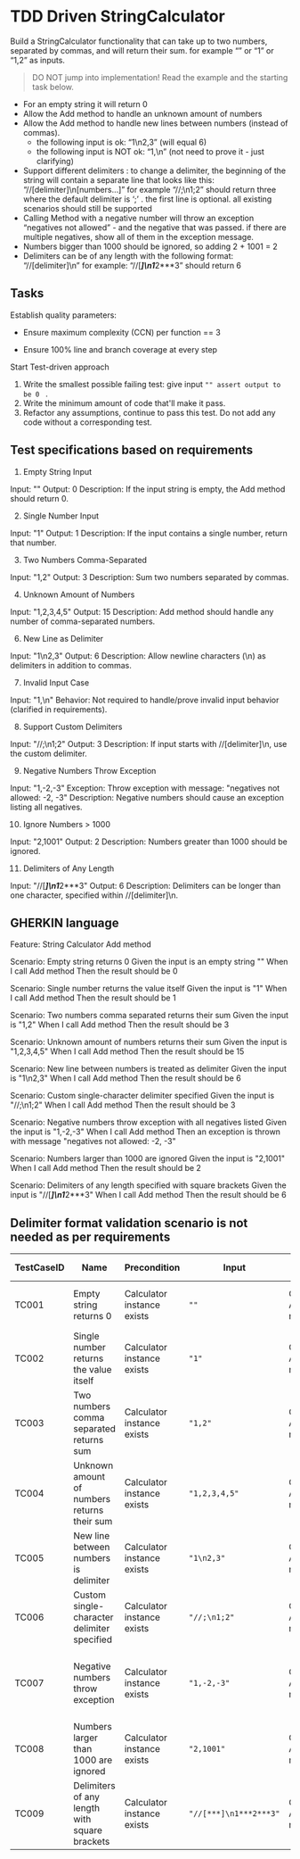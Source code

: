 # TDD Driven StringCalculator

Build a StringCalculator functionality that can take up to two numbers, separated by commas, and will return their sum. 
for example “” or “1” or “1,2” as inputs.

> DO NOT jump into implementation! Read the example and the starting task below.

- For an empty string it will return 0
- Allow the Add method to handle an unknown amount of numbers
- Allow the Add method to handle new lines between numbers (instead of commas).
  - the following input is ok: “1\n2,3” (will equal 6)
  - the following input is NOT ok: “1,\n” (not need to prove it - just clarifying)
- Support different delimiters : to change a delimiter, the beginning of the string will contain a separate line that looks like this: “//[delimiter]\n[numbers…]” for example “//;\n1;2” should return three where the default delimiter is ‘;’ .
the first line is optional. all existing scenarios should still be supported
- Calling Method with a negative number will throw an exception “negatives not allowed” - and the negative that was passed. if there are multiple negatives, show all of them in the exception message.
- Numbers bigger than 1000 should be ignored, so adding 2 + 1001 = 2
- Delimiters can be of any length with the following format: “//[delimiter]\n” for example: “//[***]\n1***2***3” should return 6

## Tasks



Establish quality parameters:

- Ensure  maximum complexity (CCN) per function == 3

- Ensure 100% line and branch coverage at every step

  

Start Test-driven approach

1. Write the smallest possible failing test: give input `"" assert output to be 0 ` .
2. Write the minimum amount of code that'll make it pass.
3. Refactor any assumptions, continue to pass this test. Do not add any code without a corresponding test.

## Test specifications based on requirements

1. Empty String Input

Input: ""
Output: 0
Description: If the input string is empty, the Add method should return 0.

2. Single Number Input

Input: "1"
Output: 1
Description: If the input contains a single number, return that number.

3. Two Numbers Comma-Separated

Input: "1,2"
Output: 3
Description: Sum two numbers separated by commas.

4. Unknown Amount of Numbers

Input: "1,2,3,4,5"
Output: 15
Description: Add method should handle any number of comma-separated numbers.

6. New Line as Delimiter

Input: "1\n2,3"
Output: 6
Description: Allow newline characters (\n) as delimiters in addition to commas.

7. Invalid Input Case

Input: "1,\n"
Behavior: Not required to handle/prove invalid input behavior (clarified in requirements).

8. Support Custom Delimiters

Input: "//;\n1;2"
Output: 3
Description: If input starts with //[delimiter]\n, use the custom delimiter.

9. Negative Numbers Throw Exception

Input: "1,-2,-3"
Exception: Throw exception with message: "negatives not allowed: -2, -3"
Description: Negative numbers should cause an exception listing all negatives.

10. Ignore Numbers > 1000

Input: "2,1001"
Output: 2
Description: Numbers greater than 1000 should be ignored.

11. Delimiters of Any Length

Input: "//[***]\n1***2***3"
Output: 6
Description: Delimiters can be longer than one character, specified within //[delimiter]\n.

## GHERKIN language

Feature: String Calculator Add method

  Scenario: Empty string returns 0
    Given the input is an empty string ""
    When I call Add method
    Then the result should be 0

  Scenario: Single number returns the value itself
    Given the input is "1"
    When I call Add method
    Then the result should be 1

  Scenario: Two numbers comma separated returns their sum
    Given the input is "1,2"
    When I call Add method
    Then the result should be 3

  Scenario: Unknown amount of numbers returns their sum
    Given the input is "1,2,3,4,5"
    When I call Add method
    Then the result should be 15

  Scenario: New line between numbers is treated as delimiter
    Given the input is "1\n2,3"
    When I call Add method
    Then the result should be 6

  Scenario: Custom single-character delimiter specified
    Given the input is "//;\n1;2"
    When I call Add method
    Then the result should be 3

  Scenario: Negative numbers throw exception with all negatives listed
    Given the input is "1,-2,-3"
    When I call Add method
    Then an exception is thrown with message "negatives not allowed: -2, -3"

  Scenario: Numbers larger than 1000 are ignored
    Given the input is "2,1001"
    When I call Add method
    Then the result should be 2

  Scenario: Delimiters of any length specified with square brackets
    Given the input is "//[***]\n1***2***3"
    When I call Add method
    Then the result should be 6

## Delimiter format validation scenario is not needed as per requirements

| TestCaseID | Name                                          | Precondition               | Input                  | Action          | Expected Output                                          | Comment                                       |
| ---------- | --------------------------------------------- | -------------------------- | ---------------------- | --------------- | -------------------------------------------------------- | --------------------------------------------- |
| TC001      | Empty string returns 0                        | Calculator instance exists | `""`                   | Call Add method | `0`                                                      | Tests empty input handling                    |
| TC002      | Single number returns the value itself        | Calculator instance exists | `"1"`                  | Call Add method | `1`                                                      | Tests single number input                     |
| TC003      | Two numbers comma separated returns sum       | Calculator instance exists | `"1,2"`                | Call Add method | `3`                                                      | Tests two numbers separated by comma          |
| TC004      | Unknown amount of numbers returns their sum   | Calculator instance exists | `"1,2,3,4,5"`          | Call Add method | `15`                                                     | Tests multiple numbers separated by comma     |
| TC005      | New line between numbers is delimiter         | Calculator instance exists | `"1\n2,3"`             | Call Add method | `6`                                                      | Tests newline delimiter alongside comma       |
| TC006      | Custom single-character delimiter specified   | Calculator instance exists | `"//;\n1;2"`           | Call Add method | `3`                                                      | Tests custom single-character delimiter       |
| TC007      | Negative numbers throw exception              | Calculator instance exists | `"1,-2,-3"`            | Call Add method | Exception with message `"negatives not allowed: -2, -3"` | Validates exception with all negative numbers |
| TC008      | Numbers larger than 1000 are ignored          | Calculator instance exists | `"2,1001"`             | Call Add method | `2`                                                      | Tests ignoring numbers > 1000                 |
| TC009      | Delimiters of any length with square brackets | Calculator instance exists | `"//[***]\n1***2***3"` | Call Add method | `6`                                                      | Tests multi-character custom delimiter        |

